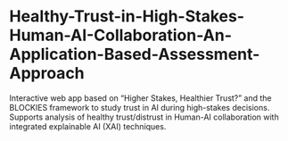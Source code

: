 # Healthy-Trust-in-High-Stakes-Human-AI-Collaboration-An-Application-Based-Assessment-Approach
Interactive web app based on “Higher Stakes, Healthier Trust?” and the BLOCKIES framework to study trust in AI during high-stakes decisions. Supports analysis of healthy trust/distrust in Human-AI collaboration with integrated explainable AI (XAI) techniques.
